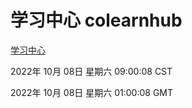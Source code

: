 # 学习中心 colearnhub
[学习中心](http://27.19.33.125:56308/colearnhub/)

2022年 10月 08日 星期六 09:00:08 CST

2022年 10月 08日 星期六 01:00:08 GMT

